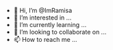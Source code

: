 - 👋 Hi, I’m @ImRamisa
- 👀 I’m interested in ...
- 🌱 I’m currently learning ...
- 💞️ I’m looking to collaborate on ...
- 📫 How to reach me ...

<!---
ImRamisa/ImRamisa is a ✨ special ✨ repository because its `README.md` (this file) appears on your GitHub profile.
You can click the Preview link to take a look at your changes.
--->
